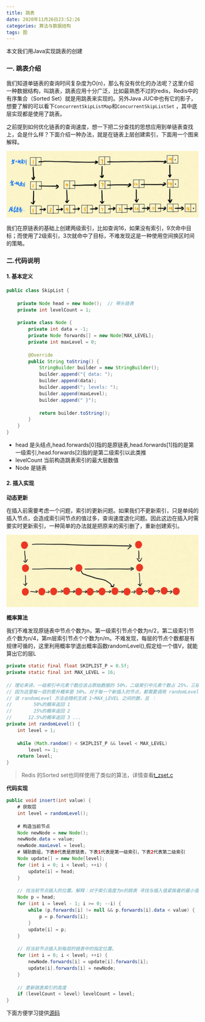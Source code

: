 ```yaml
---
title: 跳表
date: 2020年11月26日23:52:26
categories: 算法与数据结构
tags: 图
---
```


本文我们用Java实现跳表的创建

### 一. 跳表介绍

我们知道单链表的查询时间复杂度为O(n)，那么有没有优化的办法呢？这里介绍一种数据结构，叫跳表，跳表应用十分广泛，比如最熟悉不过的redis，Redis中的有序集合（Sorted Set）就是⽤跳表来实现的。另外Java JUC中也有它的影子，想要了解的可以看下``ConcurrentSkipListMap``和``ConcurrentSkipListSet`` ，其中底层实现都是使用了跳表。

之前提到如何优化链表的查询速度，想一下把二分查找的思想应用到单链表查找上，会是什么样？下面介绍一种办法，就是在链表上层创建索引，下面用一个图来解释。

![title](https://raw.githubusercontent.com/Demo233/images/main/gitnote/2020/11/27/1606407069286-1606407081340.jpg)

我们在原链表的基础上创建两级索引，比如查询16，如果没有索引，9次命中目标；而使用了2级索引，3次就命中了目标，不难发现这是一种使用空间换区时间的策略。

### 二.代码说明

#### 1. 基本定义


```java
public class SkipList {

    private Node head = new Node();  // 带头链表
    private int levelCount = 1;

    private class Node {
        private int data = -1;
        private Node forwards[] = new Node[MAX_LEVEL];
        private int maxLevel = 0;

        @Override
        public String toString() {
            StringBuilder builder = new StringBuilder();
            builder.append("{ data: ");
            builder.append(data);
            builder.append("; levels: ");
            builder.append(maxLevel);
            builder.append(" }");

            return builder.toString();
        }
    }
}
```

* head 是头结点,head.forwards[0]指的是原链表,head.forwards[1]指的是第一级索引,head.forwards[2]指的是第二级索引以此类推
* levelCount 当前构造跳表索引的最大层数值
* Node 是链表

#### 2. 插入实现

**动态更新**

在插入前需要考虑一个问题，索引的更新问题。如果我们不更新索引，只是单纯的插入节点，会造成索引间节点的值过多，查询速度退化问题。因此这边在插入时需要实时更新索引，一种简单的办法就是把原来的索引删了，重新创建索引。

![title](https://raw.githubusercontent.com/Demo233/images/main/gitnote/2020/11/27/1606409160409-1606409181108.jpg)

**概率算法**

我们不难发现原链表中节点个数为n，第一级索引节点个数为n/2，第二级索引节点个数为n/4，第m层索引节点个个数为n/m。不难发现，每层的节点个数都是有规律可循的，这里利用概率学退出概率函数randomLevel(),假定给一个值V，就能算出它的层L

```java
private static final float SKIPLIST_P = 0.5f;
private static final int MAX_LEVEL = 16;

// 理论来讲，一级索引中元素个数应该占原始数据的 50%，二级索引中元素个数占 25%，三级索引12.5% ，一直到最顶层。
// 因为这里每一层的晋升概率是 50%。对于每一个新插入的节点，都需要调用 randomLevel 生成一个合理的层数。
// 该 randomLevel 方法会随机生成 1~MAX_LEVEL 之间的数，且 ：
//        50%的概率返回 1
//        25%的概率返回 2
//      12.5%的概率返回 3 ...
private int randomLevel() {
    int level = 1;

    while (Math.random() < SKIPLIST_P && level < MAX_LEVEL)
        level += 1;
    return level;
}
```

> Redis 的Sorted set也同样使用了类似的算法，详情查看[t_zset.c]()

**代码实现**

```java
public void insert(int value) {
    # 获取层
    int level = randomLevel();
    
    # 构造当前节点
    Node newNode = new Node();
    newNode.data = value;
    newNode.maxLevel = level;
    # 辅助数组，下表0代表是原链表，下表1代表是第一级索引，下表2代表第二级索引
    Node update[] = new Node[level];
    for (int i = 0; i < level; ++i) {
        update[i] = head;
    }

    // 找当前节点插入的位置。解释：对于索引高度为n的跳表 寻找与插入值紧挨着的最小值，将其放在辅助数组里
    Node p = head;
    for (int i = level - 1; i >= 0; --i) {
        while (p.forwards[i] != null && p.forwards[i].data < value) {
            p = p.forwards[i];
        }
        update[i] = p;
    }

    // 将当前节点插入到每层的链表中的指定位置。
    for (int i = 0; i < level; ++i) {
        newNode.forwards[i] = update[i].forwards[i];
        update[i].forwards[i] = newNode;
    }

    // 更新跳表索引的高度
    if (levelCount < level) levelCount = level;
}

```

下面方便学习提供[源码](https://github.com/Demo233/algorithm/blob/master/src/main/java/com/paic/array/SkipList.java)
